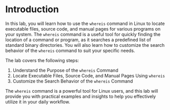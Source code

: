 # Introduction

In this lab, you will learn how to use the `whereis` command in Linux to locate executable files, source code, and manual pages for various programs on your system. The `whereis` command is a useful tool for quickly finding the location of a command or program, as it searches a predefined list of standard binary directories. You will also learn how to customize the search behavior of the `whereis` command to suit your specific needs.

The lab covers the following steps:

1. Understand the Purpose of the `whereis` Command
2. Locate Executable Files, Source Code, and Manual Pages Using `whereis`
3. Customize the Search Behavior of the `whereis` Command

The `whereis` command is a powerful tool for Linux users, and this lab will provide you with practical examples and insights to help you effectively utilize it in your daily workflow.
